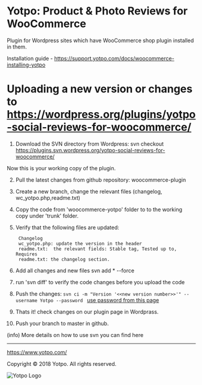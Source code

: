 # Yotpo: Product & Photo Reviews for WooCommerce

Plugin for Wordpress sites which have WooCommerce shop plugin installed in them.

Installation guide - https://support.yotpo.com/docs/woocommerce-installing-yotpo

# Uploading a new version or changes to https://wordpress.org/plugins/yotpo-social-reviews-for-woocommerce/

1. Download the SVN directory from Wordpress:
svn checkout https://plugins.svn.wordpress.org/yotpo-social-reviews-for-woocommerce/

 Now this is your working copy of the plugin.

2. Pull the latest changes from github repository: woocommerce-plugin

3. Create a new branch, change the relevant files (changelog, wc_yotpo.php,readme.txt) 

4. Copy the code from  'woocommerce-yotpo' folder to to the working copy under 'trunk' folder. 

5. Verify that the following files are updated: 

        Changelog
        wc_yotpo.php: update the version in the header
        readme.txt:  the relevant fields: Stable tag, Tested up to, Requires
        readme.txt: the changelog section.

6. Add all changes and new files
svn add * --force


7. run 'svn diff' to verify the code changes before you upload the code
6. Push the changes:
`svn ci -m "Version '<<new version number>>'" --username Yotpo --password ` [use password from this page](https://yotpoent.atlassian.net/wiki/spaces/RD/pages/1098844645/How+to+Deploy+a+new+version)

7. Thats it! check changes on our plugin page in Wordprass.

8. Push your branch to master in github.


(info) More details on how to use svn you can find here


---
https://www.yotpo.com/

Copyright © 2018 Yotpo. All rights reserved.  

![Yotpo Logo](https://yap.yotpo.com/assets/images/logo_login.png)
